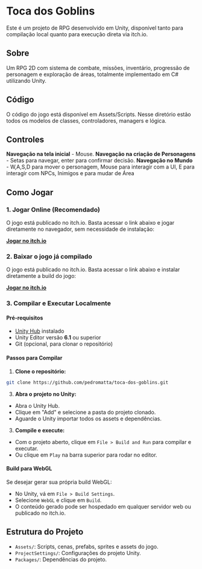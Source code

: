 # Toca dos Goblins

Este é um projeto de RPG desenvolvido em Unity, disponível tanto para compilação local quanto para execução direta via itch.io.

## Sobre

Um RPG 2D com sistema de combate, missões, inventário, progressão de personagem e exploração de áreas, totalmente implementado em C# utilizando Unity.

## Código

O código do jogo está disponível em Assets/Scripts. Nesse diretório estão todos os modelos de classes, controladores, managers e lógica.

## Controles

**Navegação na tela inicial** - Mouse.
**Navegação na criação de Personagens** - Setas para navegar, enter para confirmar decisão.
**Navegação no Mundo** - W,A,S,D para mover o personagem, Mouse para interagir com a UI, E para interagir com NPCs, Inimigos e para mudar de Área

## Como Jogar

### 1. Jogar Online (Recomendado)

O jogo está publicado no itch.io. Basta acessar o link abaixo e jogar diretamente no navegador, sem necessidade de instalação:

[**Jogar no itch.io**](https://pedromatta.itch.io/toca-dos-goblins-web)  

### 2. Baixar o jogo já compilado

O jogo está publicado no itch.io. Basta acessar o link abaixo e instalar diretamente a build do jogo:

[**Jogar no itch.io**](https://pedromatta.itch.io/toca-dos-goblins)  


### 3. Compilar e Executar Localmente

#### Pré-requisitos

- [Unity Hub](https://unity.com/download) instalado
- Unity Editor versão **6.1** ou superior
- Git (opcional, para clonar o repositório)

#### Passos para Compilar

1. **Clone o repositório:**

```bash
git clone https://github.com/pedromatta/toca-dos-goblins.git 
```

3. **Abra o projeto no Unity:**
- Abra o Unity Hub.
- Clique em "Add" e selecione a pasta do projeto clonado.
- Aguarde o Unity importar todos os assets e dependências.

3. **Compile e execute:**
- Com o projeto aberto, clique em `File > Build and Run` para compilar e executar.
- Ou clique em `Play` na barra superior para rodar no editor.

#### Build para WebGL

Se desejar gerar sua própria build WebGL:

- No Unity, vá em `File > Build Settings`.
- Selecione `WebGL` e clique em `Build`.
- O conteúdo gerado pode ser hospedado em qualquer servidor web ou publicado no itch.io.

## Estrutura do Projeto

- `Assets/`: Scripts, cenas, prefabs, sprites e assets do jogo.
- `ProjectSettings/`: Configurações do projeto Unity.
- `Packages/`: Dependências do projeto.
